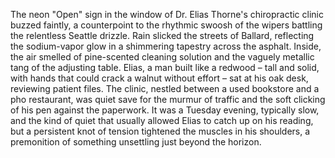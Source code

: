The neon "Open" sign in the window of Dr. Elias Thorne's chiropractic clinic buzzed faintly, a counterpoint to the rhythmic swoosh of the wipers battling the relentless Seattle drizzle.  Rain slicked the streets of Ballard, reflecting the sodium-vapor glow in a shimmering tapestry across the asphalt.  Inside, the air smelled of pine-scented cleaning solution and the vaguely metallic tang of the adjusting table. Elias, a man built like a redwood – tall and solid, with hands that could crack a walnut without effort – sat at his oak desk, reviewing patient files. The clinic, nestled between a used bookstore and a pho restaurant, was quiet save for the murmur of traffic and the soft clicking of his pen against the paperwork.  It was a Tuesday evening, typically slow, and the kind of quiet that usually allowed Elias to catch up on his reading, but a persistent knot of tension tightened the muscles in his shoulders, a premonition of something unsettling just beyond the horizon.
